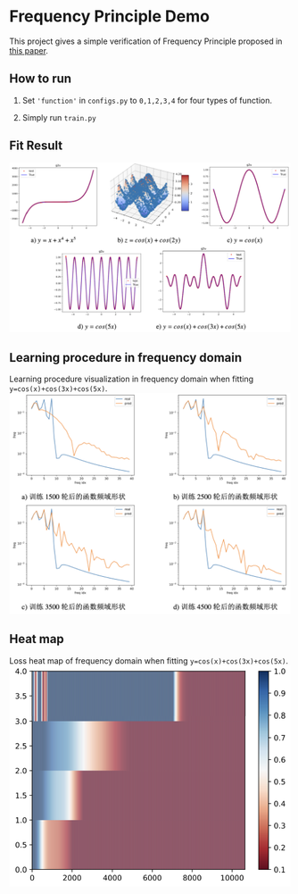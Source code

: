 # Frequency Principle Demo
This project gives a simple verification of Frequency Principle proposed in [this paper](https://arxiv.org/abs/1901.06523).

## How to run
1. Set `'function'` in `configs.py` to `0,1,2,3,4` for four types of function.

2. Simply run `train.py`

## Fit Result
![](demo/fit_result.png)

## Learning procedure in frequency domain 
Learning procedure visualization in frequency domain when fitting `y=cos(x)+cos(3x)+cos(5x)`.
![](demo/fft_proc.png)

## Heat map
Loss heat map of frequency domain when fitting `y=cos(x)+cos(3x)+cos(5x)`.
![](demo/hot.png)

